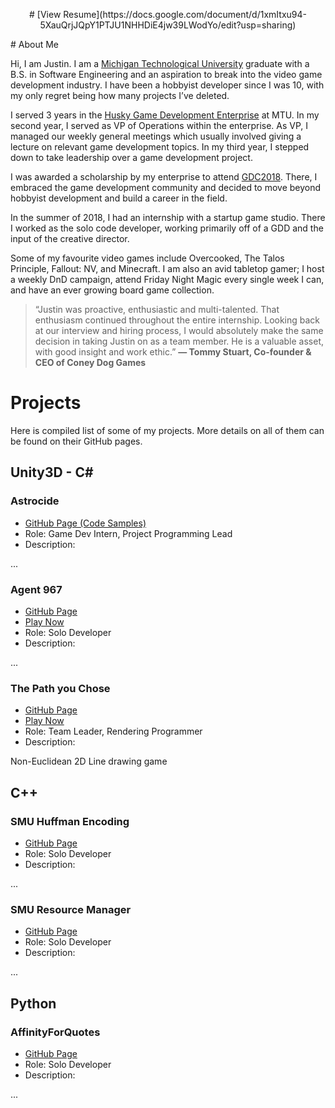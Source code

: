 <p align="center"># [View Resume](https://docs.google.com/document/d/1xmItxu94-5XauQrjJQpY1PTJU1NHHDiE4jw39LWodYo/edit?usp=sharing) </p>
# About Me

Hi, I am Justin. I am a [Michigan Technological University](https://www.mtu.edu/cs/) graduate with a B.S. in Software Engineering and an aspiration to break into the video game development industry. I have been a hobbyist developer since I was 10, with my only regret being how many projects I’ve deleted.

I served 3 years in the [Husky Game Development Enterprise](https://www.huskygames.com/) at MTU. In my second year, I served as VP of Operations within the enterprise. As VP, I managed our weekly general meetings which usually involved giving a lecture on relevant game development topics. In my third year, I stepped down to take leadership over a game development project.

I was awarded a scholarship by my enterprise to attend [GDC2018](https://www.gdconf.com/). There, I embraced the game development community and decided to move beyond hobbyist development and build a career in the field.

In the summer of 2018, I had an internship with a startup game studio. There I worked as the solo code developer, working primarily off of a GDD and the input of the creative director.

Some of my favourite video games include Overcooked, The Talos Principle, Fallout: NV, and Minecraft. I am also an avid tabletop gamer; I host a weekly DnD campaign, attend Friday Night Magic every single week I can, and have an ever growing board game collection.
> “Justin was proactive, enthusiastic and multi-talented. That enthusiasm continued throughout the entire internship. Looking back at our interview and hiring process, I would absolutely make the same decision in taking Justin on as a team member. He is  a valuable asset, with good insight and work ethic.”
   __— Tommy Stuart, Co-founder & CEO of Coney Dog Games__

# Projects

Here is compiled list of some of my projects. More details on all of them can be found on their GitHub pages.

## Unity3D - C#

### Astrocide
- [GitHub Page (Code Samples)](https://github.com/jwcain/Astrocide_CodeSamples)
- Role: Game Dev Intern, Project Programming Lead
- Description:

...

### Agent 967
- [GitHub Page](https://github.com/jwcain/Agent967_Project)
- [Play Now](https://jwcain.github.io/Agent967/)
- Role: Solo Developer
- Description:

...

### The Path you Chose
- [GitHub Page](https://github.com/HuskyGameDev/2019s-team4)
- [Play Now](https://jwcain.github.io/noneuclid/)
- Role: Team Leader, Rendering Programmer
- Description:

Non-Euclidean 2D Line drawing game

## C++

### SMU Huffman Encoding
- [GitHub Page](https://github.com/jwcain/SMU_Huffman)
- Role: Solo Developer
- Description:

...

### SMU Resource Manager
- [GitHub Page](https://github.com/jwcain/SMU_ResourceManager)
- Role: Solo Developer
- Description:

...

## Python

### AffinityForQuotes
- [GitHub Page](https://github.com/jwcain/AffinityForQuotes)
- Role: Solo Developer
- Description:

...

